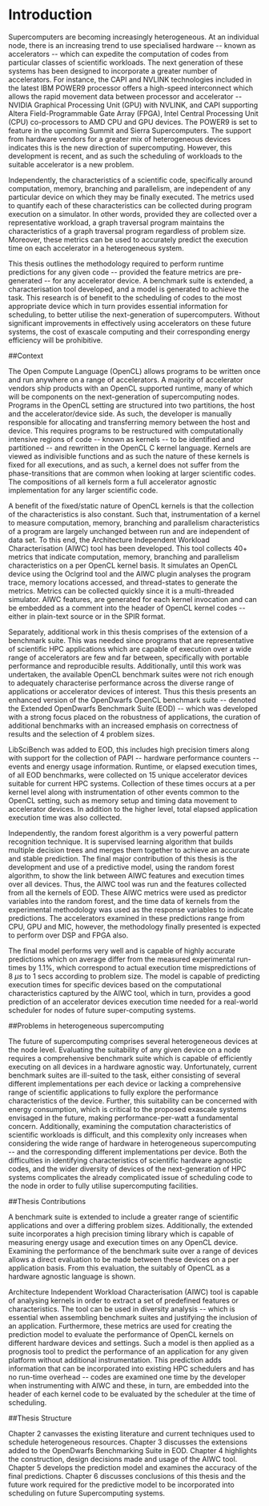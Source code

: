 # Introduction

<!-- 
For italic, add one * on either side of the text
For bold, add two * on either side of the text
For bold and italic, add _** on either side of the text
-->

<!-- Introduction to the Introduction -->


Supercomputers are becoming increasingly heterogeneous.
At an individual node, there is an increasing trend to use specialised hardware -- known as accelerators -- which can expedite the computation of codes from particular classes of scientific workloads.
The next generation of these systems has been designed to incorporate a greater number of accelerators.
For instance, the CAPI and NVLINK technologies included in the latest IBM POWER9 processor offers a high-speed interconnect which allows the rapid movement data between processor and accelerator -- NVIDIA Graphical Processing Unit (GPU) with NVLINK, and CAPI supporting Altera Field-Programmable Gate Array (FPGA), Intel Central Processing Unit (CPU) co-processors to AMD CPU and GPU devices.
The POWER9 is set to feature in the upcoming Summit and Sierra Supercomputers.
The support from hardware vendors for a greater mix of heterogeneous devices indicates this is the new direction of supercomputing.
However, this development is recent, and as such the scheduling of workloads to the suitable accelerator is a new problem.


Independently, the characteristics of a scientific code, specifically around computation, memory, branching and parallelism, are independent of any particular device on which they may be finally executed.
The metrics used to quantify each of these characteristics can be collected during program execution on a simulator.
In other words, provided they are collected over a representative workload, a graph traversal program maintains the characteristics of a graph traversal program regardless of problem size.
Moreover, these metrics can be used to accurately predict the execution time on each accelerator in a heterogeneous system.


This thesis outlines the methodology required to perform runtime predictions for any given code -- provided the feature metrics are pre-generated -- for any accelerator device.
A benchmark suite is extended, a characterisation tool developed, and a model is generated to achieve the task.
This research is of benefit to the scheduling of codes to the most appropriate device which in turn provides essential information for scheduling, to better utilise the next-generation of supercomputers.
Without significant improvements in effectively using accelerators on these future systems, the cost of exascale computing and their corresponding energy efficiency will be prohibitive.


<!-- Context -- a brief on how the proposed solution works -->

##Context


The Open Compute Language (OpenCL) allows programs to be written once and run anywhere on a range of accelerators.
A majority of accelerator vendors ship products with an OpenCL supported runtime, many of which will be components on the next-generation of supercomputing nodes.
Programs in the OpenCL setting are structured into two partitions, the host and the accelerator/device side.
As such, the developer is manually responsible for allocating and transferring memory between the host and device.
This requires programs to be restructured with computationally intensive regions of code -- known as kernels -- to be identified and partitioned -- and rewritten in the OpenCL C kernel language.
Kernels are viewed as indivisible functions and as such the nature of these kernels is fixed for all executions, and as such, a kernel does not suffer from the phase-transitions that are common when looking at larger scientific codes.
The compositions of all kernels form a full accelerator agnostic implementation for any larger scientific code.


A benefit of the fixed/static nature of OpenCL kernels is that the collection of the characteristics is also constant.
Such that, instrumentation of a kernel to measure computation, memory, branching and parallelism characteristics of a program are largely unchanged between run and are independent of data set.
To this end, the Architecture Independent Workload Characterisation (AIWC) tool has been developed.
This tool collects 40+ metrics that indicate computation, memory, branching and parallelism characteristics on a per OpenCL kernel basis.
It simulates an OpenCL device using the Oclgrind tool and the AIWC plugin analyses the program trace, memory locations accessed, and thread-states to generate the metrics.
Metrics can be collected quickly since it is a multi-threaded simulator.
AIWC features, are generated for each kernel invocation and can be embedded as a comment into the header of OpenCL kernel codes -- either in plain-text source or in the SPIR format.


Separately, additional work in this thesis comprises of the extension of a benchmark suite.
This was needed since programs that are representative of scientific HPC applications which are capable of execution over a wide range of accelerators are few and far between, specifically with portable performance and reproducible results.
Additionally, until this work was undertaken, the available OpenCL benchmark suites were not rich enough to adequately characterise performance across the diverse range of applications or accelerator devices of interest.
Thus this thesis presents an enhanced version of the OpenDwarfs OpenCL benchmark suite -- denoted the Extended OpenDwarfs Benchmark Suite (EOD) -- which was developed with a strong focus placed on the robustness of applications, the curation of additional benchmarks with an increased emphasis on correctness of results and the selection of 4 problem sizes.


LibSciBench was added to EOD, this includes high precision timers along with support for the collection of PAPI -- hardware performance counters -- events and energy usage information.
Runtime, or elapsed execution times, of all EOD benchmarks, were collected on 15 unique accelerator devices suitable for current HPC systems.
Collection of these times occurs at a per kernel level along with instrumentation of other events common to the OpenCL setting, such as memory setup and timing data movement to accelerator devices.
In addition to the higher level, total elapsed application execution time was also collected.


Independently, the random forest algorithm is a very powerful pattern recognition technique.
It is supervised learning algorithm that builds multiple decision trees and merges them together to achieve an accurate and stable prediction.
The final major contribution of this thesis is the development and use of a predictive model, using the random forest algorithm, to show the link between AIWC features and execution times over all devices.
Thus, the AIWC tool was run and the features collected from all the kernels of EOD.
These AIWC metrics were used as predictor variables into the random forest, and the time data of kernels from the experimental methodology was used as the response variables to indicate predictions.
The accelerators examined in these predictions range from CPU, GPU and MIC, however, the methodology finally presented is expected to perform over DSP and FPGA also.


The final model performs very well and is capable of highly accurate predictions which on average differ from the measured experimental run-times by 1.1%, which correspond to actual execution time mispredictions of 8 $\mu s$ to 1 secs according to problem size.
The model is capable of predicting execution times for specific devices based on the computational characteristics captured by the AIWC tool, which in turn, provides a good prediction of an accelerator devices execution time needed for a real-world scheduler for nodes of future super-computing systems.

<!-- Restatement of the problem -->
##Problems in heterogeneous supercomputing

The future of supercomputing comprises several heterogeneous devices at the node level.
Evaluating the suitability of any given device on a node requires a comprehensive benchmark suite which is capable of efficiently executing on all devices in a hardware agnostic way.
Unfortunately, current benchmark suites are ill-suited to the task, either consisting of several different implementations per each device or lacking a comprehensive range of scientific applications to fully explore the performance characteristics of the device.
Further, this suitability can be concerned with energy consumption, which is critical to the proposed exascale systems envisaged in the future, making performance-per-watt a fundamental concern.
Additionally, examining the computation characteristics of scientific workloads is difficult, and this complexity only increases when considering the wide range of hardware in heterogeneous supercomputing -- and the corresponding different implementations per device.
Both the difficulties in identifying characteristics of scientific hardware agnostic codes, and the wider diversity of devices of the next-generation of HPC systems complicates the already complicated issue of scheduling code to the node in order to fully utilise supercomputing facilities.


<!-- Restatement of the response -->
##Thesis Contributions

A benchmark suite is extended to include a greater range of scientific applications and over a differing problem sizes.
Additionally, the extended suite incorporates a high precision timing library which is capable of measuring energy usage and execution times on any OpenCL device.
Examining the performance of the benchmark suite over a range of devices allows a direct evaluation to be made between these devices on a per application basis.
From this evaluation, the suitably of OpenCL as a hardware agnostic language is shown.

Architecture Independent Workload Characterisation (AIWC) tool is capable of analysing kernels in order to extract a set of predefined features or characteristics.
The tool can be used in diversity analysis -- which is essential when assembling benchmark suites and justifying the inclusion of an application.
Furthermore, these metrics are used for creating the prediction model to evaluate the performance of OpenCL kernels on different hardware devices and settings.
Such a model is then applied as a prognosis tool to predict the performance of an application for any given platform without additional instrumentation.
This prediction adds information that can be incorporated into existing HPC schedulers and has no run-time overhead -- codes are examined one time by the developer when instrumenting with AIWC and these, in turn, are embedded into the header of each kernel code to be evaluated by the scheduler at the time of scheduling.


<!-- Roadmap -->

##Thesis Structure

Chapter 2 canvasses the existing literature and current techniques used to schedule heterogeneous resources.
Chapter 3 discusses the extensions added to the OpenDwarfs Benchmarking Suite in EOD.
Chapter 4 highlights the construction, design decisions made and usage of the AIWC tool.
Chapter 5 develops the prediction model and examines the accuracy of the final predictions.
Chapter 6 discusses conclusions of this thesis and the future work required for the predictive model to be incorporated into scheduling on future Supercomputing systems.

